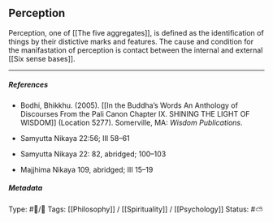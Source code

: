 ## Perception # 

Perception, one of [[The five aggregates]], is defined as the identification of things by their distictive marks and features. The cause and condition for the manifastation of perception is contact between the internal and external [[Six sense bases]]. 

___

##### References

- Bodhi, Bhikkhu. (2005). [[In the Buddha’s Words An Anthology of Discourses From the Pali Canon Chapter IX. SHINING THE LIGHT OF WISDOM]] (Location 5277). Somerville, MA: _Wisdom Publications_.

- Samyutta Nikaya 22:56; III 58–61

- Samyutta Nikaya 22: 82, abridged; 100–103 

- Majjhima Nikaya 109, abridged; III 15–19

##### Metadata
Type: #🔵/🔵 
Tags: [[Philosophy]] / [[Spirituality]] / [[Psychology]] 
Status: #⛅️ 